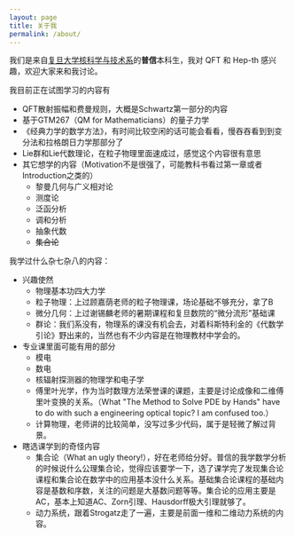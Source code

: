 ```yaml
---
layout: page
title: 关于我
permalink: /about/
---
```


<head>
    <script src="https://cdn.mathjax.org/mathjax/latest/MathJax.js?config=TeX-AMS-MML_HTMLorMML" type="text/javascript"></script>
    <script type="text/x-mathjax-config">
        MathJax.Hub.Config({
            tex2jax: {
            skipTags: ['script', 'noscript', 'style', 'textarea', 'pre'],
            inlineMath: [['$','$']]
            }
        });
    </script>
</head>

我们是来自[复旦大学核科学与技术系](https://imp.fudan.edu.cn/)的**普信**本科生，我对 QFT 和 Hep-th 感兴趣，欢迎大家来和我讨论。

我目前正在试图学习的内容有
* QFT散射振幅和费曼规则，大概是Schwartz第一部分的内容
* 基于GTM267（QM for Mathematicians）的量子力学
* 《经典力学的数学方法》，有时间比较空闲的话可能会看看，慢吞吞看到到变分法和拉格朗日力学那部分了
* Lie群和Lie代数理论，在粒子物理里面速成过，感觉这个内容很有意思
* 其它想学的内容（Motivation不是很强了，可能教科书看过第一章或者Introduction之类的）
  * 黎曼几何与广义相对论
  * 测度论
  * 泛函分析
  * 调和分析
  * 抽象代数
  * ~~集合论~~

我学过什么杂七杂八的内容：
* 兴趣使然
  * 物理基本功四大力学
  * 粒子物理：上过顾嘉荫老师的粒子物理课，场论基础不够充分，拿了B
  * 微分几何：上过谢锡麟老师的暑期课程和复旦数院的“微分流形”基础课
  * 群论：我们系没有，物理系的课没有机会去，对着科斯特利金的《代数学引论》野出来的，当然也有不少内容是在物理教材中学会的。
* 专业课里面可能有用的部分
  * 模电
  * 数电
  * 核辐射探测器的物理学和电子学
  * 傅里叶光学，作为当时数理方法荣誉课的课题，主要是讨论成像和二维傅里叶变换的关系。（What "The Method to Solve PDE by Hands" have to do with such a engineering optical topic? I am confused too.）
  * 计算物理，老师讲的比较简单，没写过多少代码，属于是轻微了解过背景。
* 瞎选课学到的奇怪内容
  * 集合论（What an ugly theory!），好在老师给分好。普信的我学数学分析的时候说什么公理集合论，觉得应该要学一下，选了课学完了发现集合论课程和集合论在数学中的应用基本没什么关系。基础集合论课程的基础内容是基数和序数，关注的问题是大基数问题等等。集合论的应用主要是AC，基本上知道AC、Zorn引理、Hausdorff极大引理就够了。
  * 动力系统，跟着Strogatz走了一遍，主要是前面一维和二维动力系统的内容。
